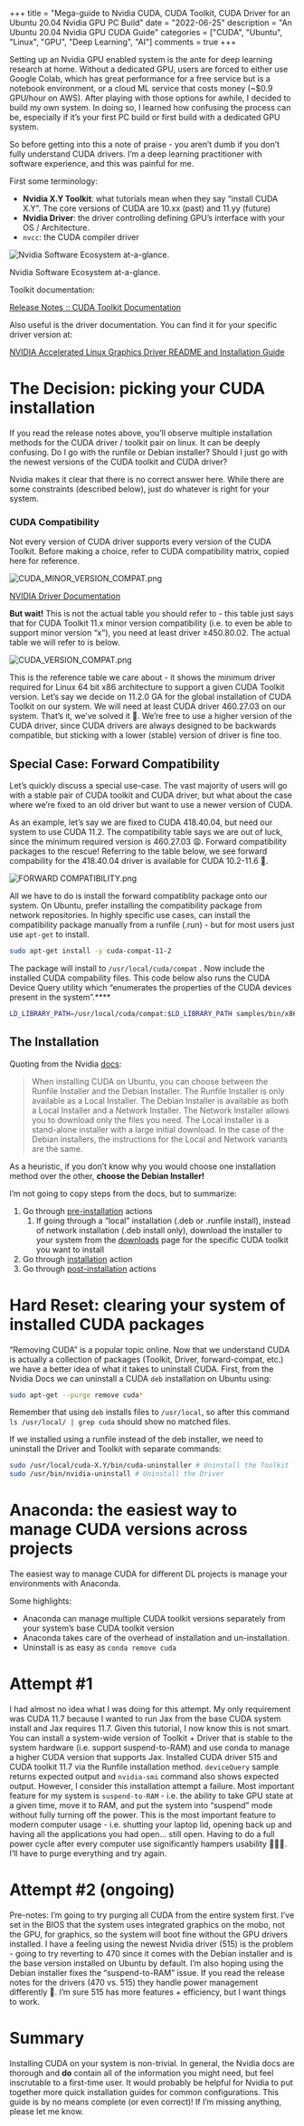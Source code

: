 +++
title = "Mega-guide to Nvidia CUDA, CUDA Toolkit, CUDA Driver for an Ubuntu 20.04 Nvidia GPU PC Build"
date = "2022-06-25"
description = "An Ubuntu 20.04 Nvidia GPU CUDA Guide"
categories = ["CUDA", "Ubuntu", "Linux", "GPU", "Deep Learning", "AI"]
comments = true
+++

Setting up an Nvidia GPU enabled system is the ante for deep learning research at home. Without a dedicated GPU, users are forced to either use Google Colab, which has great performance for a free service but is a notebook environment, or a cloud ML service that costs money (~$0.9 GPU/hour on AWS). After playing with those options for awhile, I decided to build my own system. In doing so, I learned how confusing the process can be, especially if it’s your first PC build or first build with a dedicated GPU system.

So before getting into this a note of praise - you aren’t dumb if you don’t fully understand CUDA drivers. I’m a deep learning practitioner with software experience, and this was painful for me.

First some terminology:

- **Nvidia X.Y Toolkit**: what tutorials mean when they say “install CUDA X.Y”. The core versions of CUDA are 10.xx (past) and 11.yy (future)
- **Nvidia Driver**: the driver controlling defining GPU’s interface with your OS / Architecture.
- `nvcc`: the CUDA compiler driver

![Nvidia Software Ecosystem at-a-glance. ](/assets/posts/Mega-guide-CUDA/CUDA.png)

Nvidia Software Ecosystem at-a-glance. 

Toolkit documentation:

[Release Notes :: CUDA Toolkit Documentation](https://docs.nvidia.com/cuda/cuda-toolkit-release-notes/index.html)

Also useful is the driver documentation. You can find it for your specific driver version at:

[NVIDIA Accelerated Linux Graphics Driver README and Installation Guide](https://download.nvidia.com/XFree86/Linux-x86_64/515.43.04/README/)

# The Decision: picking your CUDA installation

If you read the release notes above, you’ll observe multiple installation methods for the CUDA driver / toolkit pair on linux. It can be deeply confusing. Do I go with the runfile or Debian installer? Should I just go with the newest versions of the CUDA toolkit and CUDA driver? 

Nvidia makes it clear that there is no correct answer here. While there are some constraints (described below), just do whatever is right for your system.

### CUDA Compatibility

Not every version of CUDA driver supports every version of the CUDA Toolkit. Before making a choice, refer to CUDA compatibility matrix, copied here for reference.

![CUDA_MINOR_VERSION_COMPAT.png](/assets/posts/Mega-guide-CUDA/CUDA_MINOR_VERSION_COMPAT.png)

[NVIDIA Driver Documentation](https://docs.nvidia.com/deploy/cuda-compatibility/index.html)

**But wait!** This is not the actual table you should refer to - this table just says that for CUDA Toolkit 11.x minor version compatibility (i.e. to even be able to support minor version “x”), you need at least driver ≥450.80.02. The actual table we will refer to is below. 

![CUDA_VERSION_COMPAT.png](/assets/posts/Mega-guide-CUDA/CUDA_VERSION_COMPAT.png)

This is the reference table we care about - it shows the minimum driver required for Linux 64 bit x86 architecture to support a given CUDA Toolkit version. Let’s say we decide on 11.2.0 GA for the global installation of CUDA Toolkit on our system. We will need at least CUDA driver 460.27.03 on our system. That’s it, we’ve solved it 🤝. We’re free to use a higher version of the CUDA driver, since CUDA drivers are always designed to be backwards compatible, but sticking with a lower (stable) version of driver is fine too.

## Special Case: Forward Compatibility

Let’s quickly discuss a special use-case. The vast majority of users will go with a stable pair of CUDA toolkit and CUDA driver, but what about the case where we’re fixed to an old driver but want to use a newer version of CUDA. 

As an example, let’s say we are fixed to CUDA 418.40.04, but need our system to use CUDA 11.2. The compatibility table says we are out of luck, since the minimum required version is 460.27.03 😩. Forward compatibility packages to the rescue! Referring to the table below, we see forward compability for the 418.40.04 driver is available for CUDA 10.2-11.6 🎉. 

![FORWARD COMPATIBILITY.png](/assets/posts/Mega-guide-CUDA/FORWARD_COMPATIBILITY.png)

All we have to do is install the forward compatiblity package onto our system. On Ubuntu, prefer installing the compatibility package from network repositories. In highly specific use cases, can install the compatibility package manually from a runfile (.run) - but for most users just use `apt-get` to install.

```bash
sudo apt-get install -y cuda-compat-11-2
```

The package will install to `/usr/local/cuda/compat` . Now include the installed CUDA compability files. This code below also runs the CUDA Device Query utility which “enumerates the properties of the CUDA devices present in the system”.****

```bash
LD_LIBRARY_PATH=/usr/local/cuda/compat:$LD_LIBRARY_PATH samples/bin/x86_64/linux/release/deviceQuery
```

## The Installation

Quoting from the Nvidia [docs](https://docs.nvidia.com/cuda/cuda-quick-start-guide/index.html#ubuntu-x86_64):

> When installing CUDA on Ubuntu, you can choose between the Runfile Installer and the Debian Installer. The Runfile Installer is only available as a Local Installer. The Debian Installer is available as both a Local Installer and a Network Installer. The Network Installer allows you to download only the files you need. The Local Installer is a stand-alone installer with a large initial download. In the case of the Debian installers, the instructions for the Local and Network variants are the same.
> 

As a heuristic, if you don’t know why you would choose one installation method over the other, **choose the Debian Installer!**

I’m not going to copy steps from the docs, but to summarize:

1. Go through [pre-installation](https://docs.nvidia.com/cuda/cuda-installation-guide-linux/index.html#pre-installation-actions) actions
    1. If going through a “local” installation (.deb or .runfile install), instead of network installation (.deb install only), download the installer to your system from the [downloads](https://developer.nvidia.com/cuda-toolkit-archive) page for the specific CUDA toolkit you want to install
2. Go through [installation](https://docs.nvidia.com/cuda/cuda-installation-guide-linux/index.html#ubuntu-installation) action
3. Go through [post-installation](https://docs.nvidia.com/cuda/cuda-installation-guide-linux/index.html#post-installation-actions) actions

# Hard Reset: clearing your system of installed CUDA packages

“Removing CUDA” is a popular topic online. Now that we understand CUDA is actually a collection of packages (Toolkit, Driver, forward-compat, etc.) we have a better idea of what it takes to uninstall CUDA. First, from the Nvidia Docs we can uninstall a CUDA `deb` installation on Ubuntu using:

```bash
sudo apt-get --purge remove cuda*
```

Remember that using `deb` installs files to `/usr/local`, so after this command `ls /usr/local/ | grep cuda` should show no matched files. 

If we installed using a runfile instead of the deb installer, we need to uninstall the Driver and Toolkit with separate commands:

```bash
sudo /usr/local/cuda-X.Y/bin/cuda-uninstaller # Uninstall the Toolkit
sudo /usr/bin/nvidia-uninstall # Uninstall the Driver
```

# Anaconda: the easiest way to manage CUDA versions across projects

The easiest way to manage CUDA for different DL projects is manage your environments with Anaconda.

Some highlights:

- Anaconda can manage multiple CUDA toolkit versions separately from your system’s base CUDA toolkit version
- Anaconda takes care of the overhead of installation and un-installation.
- Uninstall is as easy as `conda remove cuda`

# Attempt #1

I had almost no idea what I was doing for this attempt. My only requirement was CUDA 11.7 because I wanted to run Jax from the base CUDA system install and Jax requires 11.7. Given this tutorial, I now know this is not smart. You can install a system-wide version of Toolkit + Driver that is stable to the system hardware (i.e. support suspend-to-RAM) and use conda to manage a higher CUDA version that supports Jax. Installed CUDA driver 515 and CUDA toolkit 11.7 via the Runfile installation method. `deviceQuery` sample returns expected output and `nvidia-smi` command also shows expected output. However, I consider this installation attempt a failure. Most important feature for my system is `suspend-to-RAM` - i.e. the ability to take GPU state at a given time, move it to RAM, and put the system into “suspend” mode without fully turning off the power. This is the most important feature to modern computer usage - i.e. shutting your laptop lid, opening back up and having all the applications you had open... still open. Having to do a full power cycle after every computer use significantly hampers usability 🤦🏼‍♂️. I’ll have to purge everything and try again.

# Attempt #2 (ongoing)

Pre-notes: I’m going to try purging all CUDA from the entire system first. I’ve set in the BIOS that the system uses integrated graphics on the mobo, not the GPU, for graphics, so the system will boot fine without the GPU drivers installed. I have a feeling using the newest Nvidia driver (515) is the problem - going to try reverting to 470 since it comes with the Debian installer and is the base version installed on Ubuntu by default. I’m also hoping using the Debian installer fixes the “suspend-to-RAM” issue. If you read the release notes for the drivers (470 vs. 515) they handle power management differently 🤔. I’m sure 515 has more features + efficiency, but I want things to work.

# Summary

Installing CUDA on your system is non-trivial. In general, the Nvidia docs are thorough and **do** contain all of the information you might need, but feel inscrutable to a first-time user. It would probably be helpful for Nvidia to put together more quick installation guides for common configurations. This guide is by no means complete (or even correct)! If I’m missing anything, please let me know.